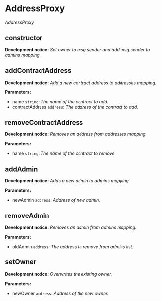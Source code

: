# AddressProxy
*AddressProxy*
## constructor

**Development notice:**
*Set owner to msg.sender and add msg.sender to admins mapping.*

## addContractAddress

**Development notice:**
*Add a new contract address to addresses mapping.*


**Parameters:**
* name `string`: *The name of the contract to add.*
* contractAddress `address`: *The address of the contract to add.*

## removeContractAddress

**Development notice:**
*Removes an address from addresses mapping.*


**Parameters:**
* name `string`: *The name of the contract to remove*

## addAdmin

**Development notice:**
*Adds a new admin to admins mapping.*


**Parameters:**
* newAdmin `address`: *Address of new admin.*

## removeAdmin

**Development notice:**
*Removes an admin from admins mapping.*


**Parameters:**
* oldAdmin `address`: *The address to remove from admins list.*

## setOwner

**Development notice:**
*Overwrites the existing owner.*


**Parameters:**
* newOwner `address`: *Address of the new owner.*
